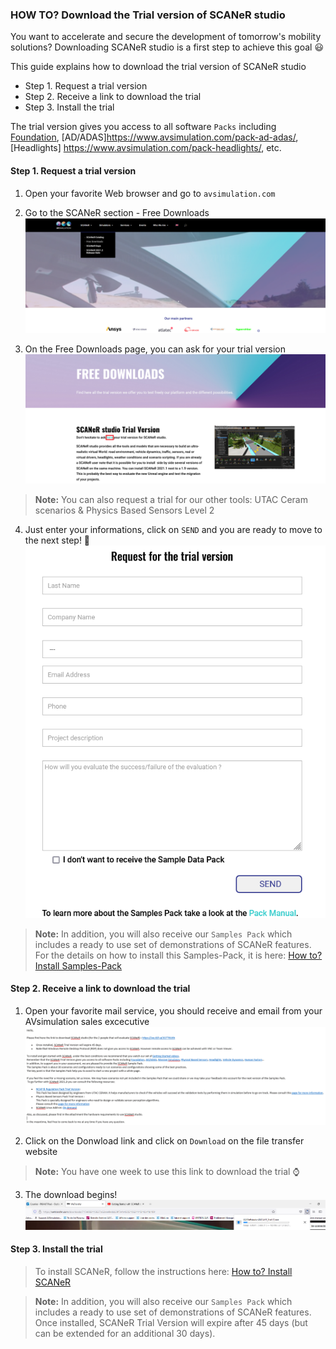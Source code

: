 ### HOW TO? Download the Trial version of SCANeR studio

You want to accelerate and secure the development of tomorrow's mobility solutions? Downloading SCANeR studio is a first step to achieve this goal :smiley:

This guide explains how to download the trial version of SCANeR studio
- Step 1. Request a trial version
- Step 2. Receive a link to download the trial
- Step 3. Install the trial

The trial version gives you access to all software `Packs` including [Foundation](https://www.avsimulation.com/pack-foundation/), [AD/ADAS]https://www.avsimulation.com/pack-ad-adas/, [Headlights] https://www.avsimulation.com/pack-headlights/, etc.

#### Step 1. Request a trial version

1. Open your favorite Web browser and go to `avsimulation.com`

2. Go to the SCANeR section - Free Downloads 
![](./assets/FreeDownload_SCANeR.png)

3. On the Free Downloads page, you can ask for your trial version
![](./assets/Ask_Trial_Version.png)
>**Note:**
>You can also request a trial for our other tools: UTAC Ceram scenarios & Physics Based Sensors Level 2 

4. Just enter your informations, click on `SEND` and you are ready to move to the next step! :clap:
![](./assets/Request_for_the_trial.png)
>**Note:**
>In addition, you will also receive our `Samples Pack` which includes a ready to use set of demonstrations of SCANeR features. For the details on how to install this Samples-Pack, it is here: [How to? Install Samples-Pack]()

#### Step 2. Receive a link to download the trial

1. Open your favorite mail service, you should receive and email from your AVsimulation sales excecutive
![](./assets/mail_download_SCANeR.png)

2. Click on the Donwload link and click on `Download` on the file transfer website
>**Note:**
>You have one week to use this link to download the trial :watch:

3. The download begins!  
![](./assets/Download_Begins.png)

#### Step 3. Install the trial
>To install SCANeR, follow the instructions here: [How to? Install SCANeR]()

>**Note:**
>In addition, you will also receive our `Samples Pack` which includes a ready to use set of demonstrations of SCANeR features.
Once installed, SCANeR Trial Version will expire after 45 days (but can be extended for an additional 30 days).
